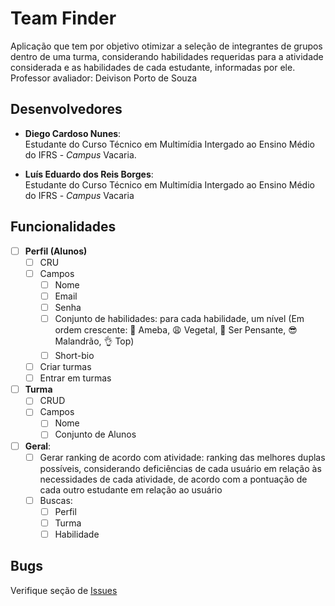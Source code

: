 # Team Finder

Aplicação que tem por objetivo otimizar a seleção de integrantes de grupos dentro de uma turma, considerando habilidades requeridas para a atividade considerada e as habilidades de cada estudante, informadas por ele.
Professor avaliador: Deivison Porto de Souza

## Desenvolvedores

- **Diego Cardoso Nunes**: \
Estudante do Curso Técnico em Multimídia Intergado ao Ensino Médio do IFRS - _Campus_ Vacaria.

- **Luís Eduardo dos Reis Borges**: \
Estudante do Curso Técnico em Multimídia Intergado ao Ensino Médio do IFRS - _Campus_ Vacaria

## Funcionalidades
- [ ] **Perfil (Alunos)**
  - [ ] CRU
  - [ ] Campos
    - [ ] Nome
    - [ ] Email
    - [ ] Senha
    - [ ] Conjunto de habilidades: para cada habilidade, um nível (Em ordem crescente: 🦠 Ameba, 😩 Vegetal, 🤔 Ser Pensante, 😎 Malandrão, 👌 Top)
    - [ ] Short-bio
  - [ ] Criar turmas
  - [ ] Entrar em turmas

- [ ] **Turma**
  - [ ] CRUD
  - [ ] Campos
    - [ ] Nome
    - [ ] Conjunto de Alunos

- [ ] **Geral**:
  - [ ] Gerar ranking de acordo com atividade: ranking das melhores duplas possíveis, considerando deficiências de cada usuário em relação às necessidades de cada atividade, de acordo com a pontuação de cada outro estudante em relação ao usuário
  - [ ] Buscas:
    - [ ] Perfil
    - [ ] Turma
    - [ ] Habilidade

## Bugs
Verifique seção de [Issues](https://github.com/ifrs-alunos/team_finder/issues)
